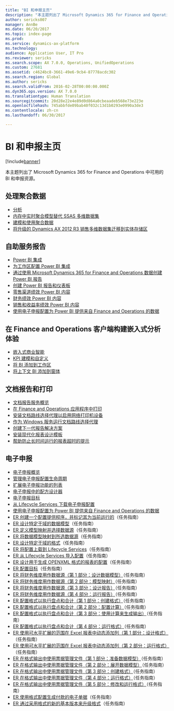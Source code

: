 ```yaml
---
title: "BI 和申报主页"
description: "本主题列出了 Microsoft Dynamics 365 for Finance and Operations 中可用的 BI 和申报资源。"
author: sericks007
manager: AnnBe
ms.date: 06/20/2017
ms.topic: index-page
ms.prod: 
ms.service: dynamics-ax-platform
ms.technology: 
audience: Application User, IT Pro
ms.reviewer: sericks
ms.search.scope: AX 7.0.0, Operations, UnifiedOperations
ms.custom: 27681
ms.assetid: c4624bc8-3661-49e6-9cb4-87778acdc302
ms.search.region: Global
ms.author: sericks
ms.search.validFrom: 2016-02-28T00:00:00.000Z
ms.dyn365.ops.version: AX 7.0.0
ms.translationtype: Human Translation
ms.sourcegitcommit: 20d28e22e4e89d0d864a0cbeaadeb568e73e223e
ms.openlocfilehash: 745abbfde09bab40f032c13d1b0293e0990a3de3
ms.contentlocale: zh-cn
ms.lasthandoff: 06/30/2017

---
```


# <a name="bi-amp-reporting-home-page"></a>BI 和申报主页

[!include[banner](../includes/banner.md)]


本主题列出了 Microsoft Dynamics 365 for Finance and Operations 中可用的 BI 和申报资源。 

<a name="working-with-aggregate-data"></a>处理聚合数据
---------------------------

-   [分析](analytics.md)
-   [内存中实时聚合模型替代 SSAS 多维数据集](..\migration-upgrade\in-memory-real-time-aggregate-models.md)
-   [建模和使用聚合数据](model-aggregate-data.md)
-   [将升级的 Dynamics AX 2012 R3 销售多维数据集迁移到实体存储区](..\migration-upgrade\migrate-upgraded-cube-entity-store.md)

## <a name="self-service-reporting"></a>自助服务报告
-   [Power BI 集成](power-bi-integration.md)
-   [为工作区配置 Power BI 集成](configure-power-bi-integration.md)
-   [通过使用 Microsoft Dynamics 365 for Finance and Operations 数据创建 Power BI 报告](create-powerbi-report-data.md)
-   [创建 Power BI 报告和仪表板](create-powerbi-report-dashboard.md)
-   [零售渠道绩效 Power BI 内容](retail-channel-performance-dashboard-power-bi-data.md)
-   [财务绩效 Power BI 内容](financial-performance-power-bi-content-pack.md)
-   [销售和收益率绩效 Power BI 内容](sales-profitability-performance-content-pack.md)
-   [使用电子申报配置为 Power BI 提供来自 Finance and Operations 的数据](general-electronic-reporting-report-configuration-get-data-powerbi.md)

## <a name="building-embedded-analytical-experiences-in-the-finance-and-operations-client"></a>在 Finance and Operations 客户端构建嵌入式分析体验
-   [嵌入式商业智能](analytics.md#embedded-business-intelligence)
-   [KPI 建模和自定义](analytics.md#kpi-modeling-and-customization)
-   [将 BI 添加到工作区](add-bi-workspaces.md)
-   [将上下文 BI 添加到窗体](add-contextual-bi-forms.md)

## <a name="document-reporting-and-printing"></a>文档报告和打印
-   [文档报告服务概览](document-reporting-services.md)
-   [在 Finance and Operations 应用程序中打印](print-documents.md)
-   [安装文档路线选择代理以启用网络打印机设备](install-document-routing-agent.md)
-   [作为 Windows 服务运行文档路线选择代理](run-document-routing-agent-as-windows-service.md)
-   [创建下一代报告解决方案](create-nextgen-reporting-solutions.md)
-   [安装现代化报表设计模板](install-modern-report-design-templates.md)
-   [帮助防止长时间运行的报表超时的提示](prevent-long-running-reports-timing-out.md)

## <a name="electronic-reporting"></a>电子申报
-   [电子申报概览](general-electronic-reporting.md)
-   [管理电子申报配置生命周期](general-electronic-reporting-manage-configuration-lifecycle.md)
-   [扩展电子申报功能的列表](general-electronic-reporting-formulas-list-extension.md)
-   [电子申报中的配方设计器](general-electronic-reporting-formula-designer.md)
-   [电子申报目标](electronic-reporting-destinations.md)
-   [从 Lifecycle Services 下载电子申报配置](download-electronic-reporting-configuration-lcs.md)
-   [使用电子申报配置为 Power BI 提供来自 Finance and Operations 的数据](general-electronic-reporting-report-configuration-get-data-powerbi.md)
-   [ER 创建一个配置提供程序，并标记其为当前运行的](http://ax.help.dynamics.com/en/wiki/er-select-service-provider/)（任务指南）
-   [ER 设计特定于域的数据模型](http://ax.help.dynamics.com/en/wiki/er-design-domain-specific-data-model/)（任务指南）
-   [ER 定义模型映射并选择数据源](http://ax.help.dynamics.com/en/wiki/er-define-model-mapping-and-select-data-sources/)（任务指南）
-   [ER 将数据模型映射到所选数据源](http://ax.help.dynamics.com/en/wiki/er-map-data-model-to-selected-data-sources/)（任务指南）
-   [ER 设计特定于域的格式](http://ax.help.dynamics.com/en/wiki/er-design-domain-specific-format/)（任务指南）
-   [ER 将配置上载到 Lifecycle Services](http://ax.help.dynamics.com/en/wiki/upload-a-configuration-into-lifecycle-services/)（任务指南）
-   [ER 从 Lifecycle Services 导入配置](http://ax.help.dynamics.com/en/wiki/import-a-configuration-from-lifecycle-services/)（任务指南）
-   [ER 设计用于生成 OPENXML 格式的报表的配置](http://ax.help.dynamics.com/en/wiki/design-a-configuration-for-generating-reports-in-openxml-format/)（任务指南）
-   [ER 配置目标](http://ax.help.dynamics.com/en/wiki/configure-destinations/)（任务指南）
-   [ER 将财务维度用作数据源（第 1 部分：设计数据模型）](http://ax.help.dynamics.com/en/wiki/er-use-financial-dimensions-as-a-data-source-part-1-design-data-model/)（任务指南）
-   [ER 将财务维度用作数据源（第 2 部分：模型映射）](http://ax.help.dynamics.com/en/wiki/er-use-financial-dimensions-as-a-data-source-part-2-model-mapping/)（任务指南）
-   [ER 将财务维度用作数据源（第 3 部分：设计报告）](http://ax.help.dynamics.com/en/wiki/er-use-financial-dimensions-as-a-data-source-part-3-design-the-report/)（任务指南）
-   [ER 将财务维度用作数据源（第 4 部分：运行报告）](http://ax.help.dynamics.com/en/wiki/er-use-financial-dimensions-as-a-data-source-part-4-run-the-report/)（任务指南）
-   [ER 配置格式以执行盘点和合计（第 1 部分：创建格式）](http://ax.help.dynamics.com/en/wiki/er-configure-format-to-do-counting-and-summing-part-1-create-format/)（任务指南）
-   [ER 配置格式以执行盘点和合计（第 2 部分：配置计算）](http://ax.help.dynamics.com/en/wiki/er-configure-format-to-do-counting-and-summing-part-2-configure-computations/)（任务指南）
-   [ER 配置格式以执行盘点和合计（第 3 部分：使用计算来生成输出）](http://ax.help.dynamics.com/en/wiki/er-configure-format-to-do-counting-and-summing-part-3-use-computations-to-make-the-output/)（任务指南）
-   [ER 配置格式以执行盘点和合计（第 4 部分：运行格式）](http://ax.help.dynamics.com/en/wiki/er-configure-format-to-do-counting-and-summing-part-4-run-format/)（任务指南）
-   [ER 使用可水平扩展的范围在 Excel 报表中动态添加列（第 1 部分：设计格式）](http://ax.help.dynamics.com/en/wiki/er-use-horizontally-expandable-ranges-to-dynamically-add-columns-in-excel-reports-part-1-design-format/)（任务指南）
-   [ER 使用可水平扩展的范围在 Excel 报表中动态添加列（第 2 部分：运行格式）](http://ax.help.dynamics.com/en/wiki/er-use-horizontally-expandable-ranges-to-dynamically-add-columns-in-excel-reports-part-2-run-format/)（任务指南）
-   [ER 在格式输出中使用票据管理文件（第 1 部分：准备数据模型）](http://ax.help.dynamics.com/en/wiki/er-use-document-management-files-in-format-outputs-part-1-prepare-data-model/)（任务指南）
-   [ER 在格式输出中使用票据管理文件（第 2 部分：展开数据模型）](http://ax.help.dynamics.com/en/wiki/er-use-document-management-files-in-format-outputs-part-2-extend-data-model/)（任务指南）
-   [ER 在格式输出中使用票据管理文件（第 3 部分：创建格式）](http://ax.help.dynamics.com/en/wiki/er-use-document-management-files-in-format-outputs-part-3-create-format/)（任务指南）
-   [ER 在格式输出中使用票据管理文件（第 4 部分：运行格式）](http://ax.help.dynamics.com/en/wiki/er-use-document-management-files-in-format-outputs-part-4-run-format/)（任务指南）
-   [ER 在格式输出中使用票据管理文件（第 5 部分：修改和运行格式）](http://ax.help.dynamics.com/en/wiki/er-use-document-management-files-in-format-outputs-part-5-modify-and-run-format/)（任务指南）
-   [ER 使用格式配置生成付款的电子单据](http://ax.help.dynamics.com/en/wiki/generate-electronic-documents-for-payments-using-a-format-configuration/)（任务指南）
-   [ER 通过采用格式的新的基本版本来升级格式](http://ax.help.dynamics.com/en/wiki/upgrade-your-format-by-adopting-a-new-base-version-of-that-format/)（任务指南）







